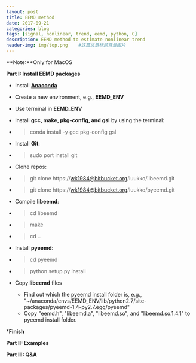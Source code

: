```yaml
---
layout: post
title: EEMD method
date: 2017-09-21
categories: blog
tags: [signal, nonlinear, trend, eemd, python, C]
description: EEMD method to estimate nonlinear trend
header-img: img/top.png    #这篇文章标题背景图片
---
```


**Note:**Only for MacOS

**Part I: Install EEMD packages**

* Install [**Anaconda**](https://www.anaconda.com/download/)
 *    Create a new environment, e.g., **EEMD_ENV**
 *    Use terminal in **EEMD_ENV**
* Install **gcc, make, pkg-config, and gsl** by using the terminal:
 *    > conda install -y gcc pkg-config gsl
* Install **Git**:
 *    > sudo port install git
* Clone repos:
 *    >  git clone https://wk1984@bitbucket.org/luukko/libeemd.git
 *    >  git clone https://wk1984@bitbucket.org/luukko/pyeemd.git
* Compile **libeemd**:
 *    > cd libeemd
 *    > make
 *    > cd ..
* Install **pyeemd**:
 *    > cd pyeemd
 *    > python setup.py install
* Copy **libeemd** files 

  * Find out which the pyeemd install folder is, e.g., "~/anaconda/envs/EEMD_ENV/lib/python2.7/site-packages/pyeemd-1.4-py2.7.egg/pyeemd"
  * Copy "eemd.h", "libeemd.a", "libeemd.so", and "libeemd.so.1.4.1" to pyeemd install folder.

***Finish** 
 
**Part II: Examples**

**Part III: Q&A**